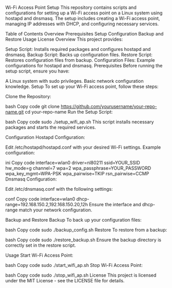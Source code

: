 Wi-Fi Access Point Setup
This repository contains scripts and configurations for setting up a Wi-Fi access point on a Linux system using hostapd and dnsmasq. The setup includes creating a Wi-Fi access point, managing IP addresses with DHCP, and configuring necessary services.

Table of Contents
Overview
Prerequisites
Setup
Configuration
Backup and Restore
Usage
License
Overview
This project provides:

Setup Script: Installs required packages and configures hostapd and dnsmasq.
Backup Script: Backs up configuration files.
Restore Script: Restores configuration files from backup.
Configuration Files: Example configurations for hostapd and dnsmasq.
Prerequisites
Before running the setup script, ensure you have:

A Linux system with sudo privileges.
Basic network configuration knowledge.
Setup
To set up your Wi-Fi access point, follow these steps:

Clone the Repository:

bash
Copy code
git clone https://github.com/yourusername/your-repo-name.git
cd your-repo-name
Run the Setup Script:

bash
Copy code
sudo ./setup_wifi_ap.sh
This script installs necessary packages and starts the required services.

Configuration
Hostapd Configuration:

Edit /etc/hostapd/hostapd.conf with your desired Wi-Fi settings. Example configuration:

ini
Copy code
interface=wlan0
driver=nl80211
ssid=YOUR_SSID
hw_mode=g
channel=7
wpa=2
wpa_passphrase=YOUR_PASSWORD
wpa_key_mgmt=WPA-PSK
wpa_pairwise=TKIP
rsn_pairwise=CCMP
Dnsmasq Configuration:

Edit /etc/dnsmasq.conf with the following settings:

conf
Copy code
interface=wlan0
dhcp-range=192.168.150.2,192.168.150.20,12h
Ensure the interface and dhcp-range match your network configuration.

Backup and Restore
Backup
To back up your configuration files:

bash
Copy code
sudo ./backup_config.sh
Restore
To restore from a backup:

bash
Copy code
sudo ./restore_backup.sh
Ensure the backup directory is correctly set in the restore script.

Usage
Start Wi-Fi Access Point:

bash
Copy code
sudo ./start_wifi_ap.sh
Stop Wi-Fi Access Point:

bash
Copy code
sudo ./stop_wifi_ap.sh
License
This project is licensed under the MIT License - see the LICENSE file for details.

